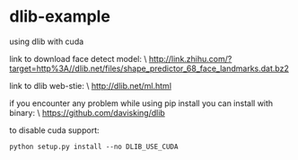# dlib-example
using dlib with cuda

link to download face detect model: \ 
http://link.zhihu.com/?target=http%3A//dlib.net/files/shape_predictor_68_face_landmarks.dat.bz2

link to dlib web-stie: \ 
http://dlib.net/ml.html


if you encounter any problem while using pip install you can install with binary: \ 
https://github.com/davisking/dlib

to disable cuda support:
```
python setup.py install --no DLIB_USE_CUDA
```

